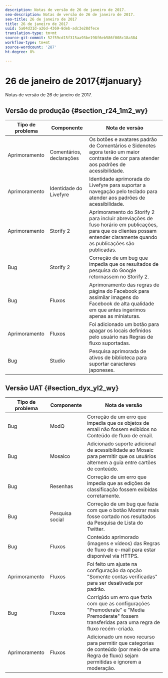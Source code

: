 ```yaml
---
description: Notas de versão de 26 de janeiro de 2017.
seo-description: Notas de versão de 26 de janeiro de 2017.
seo-title: 26 de janeiro de 2017
title: 26 de janeiro de 2017
uuid: 5a04d31d-a26d-4369-8deb-adc3e28dfece
translation-type: tm+mt
source-git-commit: 52f59cd15f315aa93be198f6eb586f008c18a384
workflow-type: tm+mt
source-wordcount: '287'
ht-degree: 8%

---
```



# 26 de janeiro de 2017{#january}

Notas de versão de 26 de janeiro de 2017.

## Versão de produção {#section_r24_1m2_wy}

| Tipo de problema | Componente | Nota de versão |
|--- |--- |--- |
| Aprimoramento | Comentários, declarações | Os botões e avatares padrão de Comentários e Sidenotes agora terão um maior contraste de cor para atender aos padrões de acessibilidade. |
| Aprimoramento | Identidade do Livefyre | Identidade aprimorada do Livefyre para suportar a navegação pelo teclado para atender aos padrões de acessibilidade. |
| Aprimoramento | Storify 2 | Aprimoramento do Storify 2 para incluir abreviações de fuso horário em publicações, para que os clientes possam entender claramente quando as publicações são publicadas. |
| Bug | Storify 2 | Correção de um bug que impedia que os resultados de pesquisa do Google retornassem no Storify 2. |
| Bug | Fluxos | Aprimoramento das regras de página do Facebook para assimilar imagens do Facebook de alta qualidade em que antes ingerimos apenas as miniaturas. |
| Aprimoramento | Fluxos | Foi adicionado um botão para apagar os locais definidos pelo usuário nas Regras de fluxo suportadas. |
| Bug | Studio | Pesquisa aprimorada de ativos de biblioteca para suportar caracteres japoneses. |


## Versão UAT {#section_dyx_yl2_wy}

| Tipo de problema | Componente | Nota de versão |
|--- |--- |--- |
| Bug | ModQ | Correção de um erro que impedia que os objetos de email não fossem exibidos no Conteúdo de fluxo de email. |
| Bug | Mosaico | Adicionado suporte adicional de acessibilidade ao Mosaic para permitir que os usuários alternem a guia entre cartões de conteúdo. |
| Bug | Resenhas | Correção de um erro que impedia que as edições de classificação fossem exibidas corretamente. |
| Bug | Pesquisa social | Correção de um bug que fazia com que o botão Mostrar mais fosse cortado nos resultados da Pesquisa de Lista do Twitter. |
| Bug | Fluxos | Conteúdo aprimorado (imagens e vídeos) das Regras de fluxo de e-mail para estar disponível via HTTPS. |
| Aprimoramento | Fluxos | Foi feito um ajuste na configuração da opção &quot;Somente contas verificadas&quot; para ser desativada por padrão. |
| Bug | Fluxos | Corrigido um erro que fazia com que as configurações &quot;Premoderate&quot; e &quot;Media Premoderate&quot; fossem transferidas para uma regra de fluxo recém-criada. |
| Aprimoramento | Fluxos | Adicionado um novo recurso para permitir que categorias de conteúdo (por meio de uma Regra de fluxo) sejam permitidas e ignorem a moderação. |

